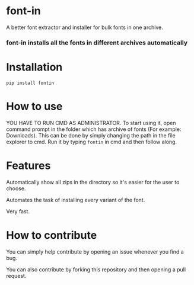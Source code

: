 # font-in
A better font extractor and installer for bulk fonts in one archive.

### font-in installs all the fonts in different archives automatically

# Installation

```
pip install fontin
```

# How to use
YOU HAVE TO RUN CMD AS ADMINISTRATOR.
To start using it, open command prompt in the folder which has archive of fonts (For example: Downloads). This can be done by simply changing the path in the file explorer to cmd.
Run it by typing ```fontin``` in cmd and then follow along.

# Features

Automatically show all zips in the directory so it's easier for the user to choose.

Automates the task of installing every variant of the font.

Very fast.

# How to contribute

You can simply help contribute by opening an issue whenever you find a bug. 

You can also contribute by forking this repository and then opening a pull request.
